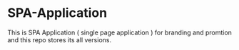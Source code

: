# SPA-Application
This is SPA Application ( single page application ) for branding and promtion and this repo stores its all versions.
